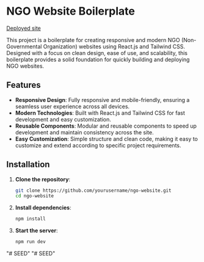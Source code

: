 # NGO Website Boilerplate
[Deployed site](https://ngo-website-boilerplate.vercel.app/)

This project is a boilerplate for creating responsive and modern NGO (Non-Governmental Organization) websites using React.js and Tailwind CSS. Designed with a focus on clean design, ease of use, and scalability, this boilerplate provides a solid foundation for quickly building and deploying NGO websites.

## Features

- **Responsive Design**: Fully responsive and mobile-friendly, ensuring a seamless user experience across all devices.
- **Modern Technologies**: Built with React.js and Tailwind CSS for fast development and easy customization.
- **Reusable Components**: Modular and reusable components to speed up development and maintain consistency across the site.
- **Easy Customization**: Simple structure and clean code, making it easy to customize and extend according to specific project requirements.

## Installation

1. **Clone the repository**:
    ```bash
    git clone https://github.com/yourusername/ngo-website.git
    cd ngo-website
    ```

2. **Install dependencies**:
    ```bash
    npm install
    ```

3. **Start the server**:
    ```bash
    npm run dev
    ```
"# SEED" 
"# SEED" 
